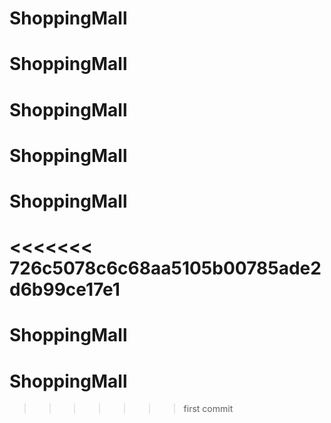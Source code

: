 # ShoppingMall
# ShoppingMall
# ShoppingMall
# ShoppingMall
# ShoppingMall
<<<<<<< 726c5078c6c68aa5105b00785ade2d6b99ce17e1
=======
# ShoppingMall
# ShoppingMall
>>>>>>> first commit
